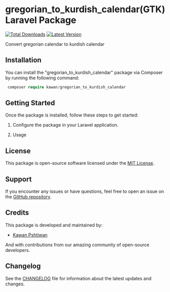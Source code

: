 
# gregorian_to_kurdish_calendar(GTK) Laravel Package
[![Total Downloads](https://img.shields.io/packagist/dt/kawan/gregorian_to_kurdish_calendar)](https://packagist.org/packages/kawan/gregorian_to_kurdish_calendar)
[![Latest Version](https://img.shields.io/packagist/v/kawan/gregorian_to_kurdish_calendar)](https://packagist.org/packages/kawan/gregorian_to_kurdish_calendar)

Convert gregorian calendar to kurdish calendar

## Installation

You can install the "gregorian_to_kurdish_calendar" package via Composer by running the following command:

   ```php
    composer require kawan/gregorian_to_kurdish_calendar
   ```

## Getting Started

Once the package is installed, follow these steps to get started:

1. Configure the package in your Laravel application.



2. Usage



## License

This package is open-source software licensed under the [MIT License](LICENSE).


## Support

If you encounter any issues or have questions, feel free to open an issue on the [GitHub repository](https://github.com/kawan97/gregorian_to_kurdish_calendar/issues).

## Credits

This package is developed and maintained by:

- [Kawan Pshtiwan](https://github.com/kawan97)

And with contributions from our amazing community of open-source developers.

## Changelog

See the [CHANGELOG](CHANGELOG.md) file for information about the latest updates and changes.
